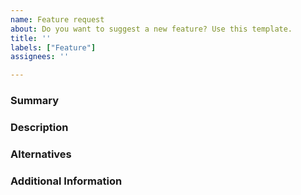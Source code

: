 ```yaml
---
name: Feature request
about: Do you want to suggest a new feature? Use this template.
title: ''
labels: ["Feature"]
assignees: ''

---
```


<!---
Notice there is now a separate repository for the detailed RFCs and proposals:
https://github.com/nim-lang/RFCs

If you have a simple feature request, you can post it here using this template,
but bear in mind that adding new features to the language is currently a low priority.
-->


### Summary
<!--- Short summary of your proposed feature -->


### Description
<!--- Describe your solution, what problem does it fix? -->


### Alternatives
<!--- Are there any alternatives you've considered? -->


### Additional Information
<!--- For Example:
* A link to a project where the issue is relevant.
* A link to a related issue or discussion.
-->
